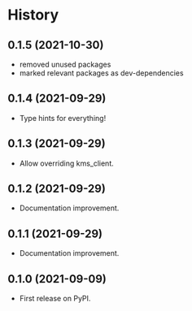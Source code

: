 # History

## 0.1.5 (2021-10-30)

* removed unused packages
* marked relevant packages as dev-dependencies

## 0.1.4 (2021-09-29)

* Type hints for everything!

## 0.1.3 (2021-09-29)

* Allow overriding kms_client.

## 0.1.2 (2021-09-29)

* Documentation improvement.

## 0.1.1 (2021-09-29)

* Documentation improvement.

## 0.1.0 (2021-09-09)

* First release on PyPI.
